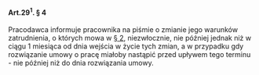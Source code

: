 #### Art.29<sup>1</sup>. § 4

Pracodawca informuje pracownika na piśmie o zmianie jego warunków zatrudnienia, o których mowa w [§ 2](./art_29_1-2.md), niezwłocznie, nie później jednak niż w ciągu 1 miesiąca od dnia wejścia w życie tych zmian, a w przypadku gdy rozwiązanie umowy o pracę miałoby nastąpić przed upływem tego terminu - nie później niż do dnia rozwiązania umowy.